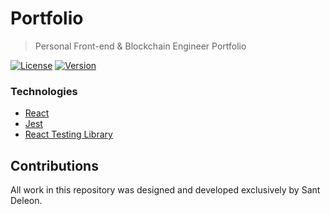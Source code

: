 # Portfolio

> Personal Front-end & Blockchain Engineer Portfolio

[![License](https://img.shields.io/github/license/santdeleon/portfolio)](https://github.com/santdeleon/coinflip/blob/master/LICENSE)
[![Version](https://img.shields.io/github/package-json/v/santdeleon/portfolio)](https://github.com/santdeleon/portfolio/blob/master/package.json)

### Technologies

- [React](https://reactjs.org/)
- [Jest](https://jestjs.io/)
- [React Testing Library](https://testing-library.com/docs/react-testing-library/intro)

## Contributions

All work in this repository was designed and developed exclusively by Sant Deleon.
